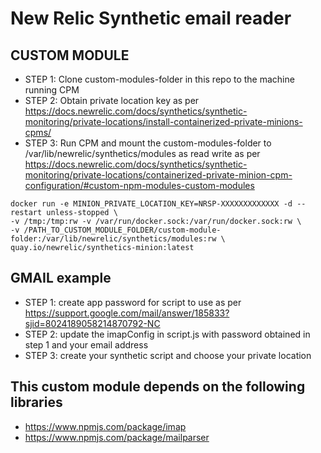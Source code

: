 # New Relic Synthetic email reader 

## CUSTOM MODULE
- STEP 1: Clone custom-modules-folder in this repo to the machine running CPM
- STEP 2: Obtain private location key as per https://docs.newrelic.com/docs/synthetics/synthetic-monitoring/private-locations/install-containerized-private-minions-cpms/
- STEP 3: Run CPM and mount the custom-modules-folder to /var/lib/newrelic/synthetics/modules as read write as per https://docs.newrelic.com/docs/synthetics/synthetic-monitoring/private-locations/containerized-private-minion-cpm-configuration/#custom-npm-modules-custom-modules

```
docker run -e MINION_PRIVATE_LOCATION_KEY=NRSP-XXXXXXXXXXXXX -d --restart unless-stopped \ 
-v /tmp:/tmp:rw -v /var/run/docker.sock:/var/run/docker.sock:rw \
-v /PATH_TO_CUSTOM_MODULE_FOLDER/custom-module-folder:/var/lib/newrelic/synthetics/modules:rw \
quay.io/newrelic/synthetics-minion:latest

```

## GMAIL example
- STEP 1: create app password for script to use as per https://support.google.com/mail/answer/185833?sjid=8024189058214870792-NC
- STEP 2: update the imapConfig in script.js with password obtained in step 1 and your email address 
- STEP 3: create your synthetic script and choose your private location


## This custom module depends on the following libraries 
- https://www.npmjs.com/package/imap
- https://www.npmjs.com/package/mailparser